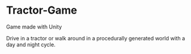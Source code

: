 # Tractor-Game
Game made with Unity

Drive in a tractor or walk around in a procedurally generated world with a day and night cycle.
